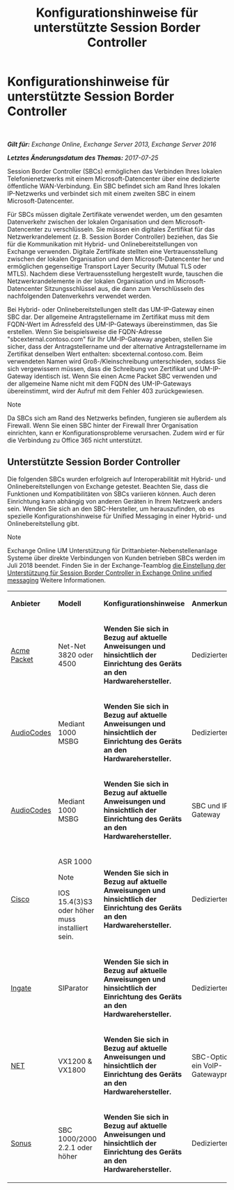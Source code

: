 ﻿---
title: 'Konfigurationshinweise für unterstützte Session Border Controller'
TOCTitle: Konfigurationshinweise für unterstützte Session Border Controller
ms:assetid: d161f94a-a243-4294-93b3-2bf1dc17b59f
ms:mtpsurl: https://technet.microsoft.com/de-de/library/JJ673565(v=EXCHG.150)
ms:contentKeyID: 50554914
ms.date: 05/23/2018
mtps_version: v=EXCHG.150
ms.translationtype: MT
---

# Konfigurationshinweise für unterstützte Session Border Controller

 

_**Gilt für:** Exchange Online, Exchange Server 2013, Exchange Server 2016_

_**Letztes Änderungsdatum des Themas:** 2017-07-25_

Session Border Controller (SBCs) ermöglichen das Verbinden Ihres lokalen Telefonienetzwerks mit einem Microsoft-Datencenter über eine dedizierte öffentliche WAN-Verbindung. Ein SBC befindet sich am Rand Ihres lokalen IP-Netzwerks und verbindet sich mit einem zweiten SBC in einem Microsoft-Datencenter.

Für SBCs müssen digitale Zertifikate verwendet werden, um den gesamten Datenverkehr zwischen der lokalen Organisation und dem Microsoft-Datencenter zu verschlüsseln. Sie müssen ein digitales Zertifikat für das Netzwerkrandelement (z. B. Session Border Controller) beziehen, das Sie für die Kommunikation mit Hybrid- und Onlinebereitstellungen von Exchange verwenden. Digitale Zertifikate stellten eine Vertrauensstellung zwischen der lokalen Organisation und dem Microsoft-Datencenter her und ermöglichen gegenseitige Transport Layer Security (Mutual TLS oder MTLS). Nachdem diese Vertrauensstellung hergestellt wurde, tauschen die Netzwerkrandelemente in der lokalen Organisation und im Microsoft-Datencenter Sitzungsschlüssel aus, die dann zum Verschlüsseln des nachfolgenden Datenverkehrs verwendet werden.

Bei Hybrid- oder Onlinebereitstellungen stellt das UM-IP-Gateway einen SBC dar. Der allgemeine Antragstellername im Zertifikat muss mit dem FQDN-Wert im Adressfeld des UM-IP-Gateways übereinstimmen, das Sie erstellen. Wenn Sie beispielsweise die FQDN-Adresse "sbcexternal.contoso.com" für Ihr UM-IP-Gateway angeben, stellen Sie sicher, dass der Antragstellername und der alternative Antragstellername im Zertifikat denselben Wert enthalten: sbcexternal.contoso.com. Beim verwendeten Namen wird Groß-/Kleinschreibung unterschieden, sodass Sie sich vergewissern müssen, dass die Schreibung von Zertifikat und UM-IP-Gateway identisch ist. Wenn Sie einen Acme Packet SBC verwenden und der allgemeine Name nicht mit dem FQDN des UM-IP-Gateways übereinstimmt, wird der Aufruf mit dem Fehler 403 zurückgewiesen.


> [!NOTE]
> Da SBCs sich am Rand des Netzwerks befinden, fungieren sie außerdem als Firewall. Wenn Sie einen SBC hinter der Firewall Ihrer Organisation einrichten, kann er Konfigurationsprobleme verursachen. Zudem wird er für die Verbindung zu Office 365 nicht unterstützt.



## Unterstützte Session Border Controller

Die folgenden SBCs wurden erfolgreich auf Interoperabilität mit Hybrid- und Onlinebereitstellungen von Exchange getestet. Beachten Sie, dass die Funktionen und Kompatibilitäten von SBCs variieren können. Auch deren Einrichtung kann abhängig von anderen Geräten in Ihrem Netzwerk anders sein. Wenden Sie sich an den SBC-Hersteller, um herauszufinden, ob es spezielle Konfigurationshinweise für Unified Messaging in einer Hybrid- und Onlinebereitstellung gibt.


> [!NOTE]
> Exchange Online UM Unterstützung für Drittanbieter-Nebenstellenanlage Systeme über direkte Verbindungen von Kunden betrieben SBCs werden im Juli 2018 beendet. Finden Sie in der Exchange-Teamblog <A href="https://blogs.technet.microsoft.com/exchange/2017/07/18/discontinuation-of-support-for-session-border-controllers-in-exchange-online-unified-messaging/">die Einstellung der Unterstützung für Session Border Controller in Exchange Online unified messaging</A> Weitere Informationen.




<table>
<colgroup>
<col style="width: 25%" />
<col style="width: 25%" />
<col style="width: 25%" />
<col style="width: 25%" />
</colgroup>
<tbody>
<tr class="odd">
<td><p><strong>Anbieter</strong></p></td>
<td><p><strong>Modell</strong></p></td>
<td><p><strong>Konfigurationshinweise</strong></p></td>
<td><p><strong>Anmerkungen</strong></p></td>
</tr>
<tr class="even">
<td><p><a href="http://www.acmepacket.com">Acme Packet</a></p></td>
<td><p>Net-Net 3820 oder 4500</p></td>
<td><p><strong>Wenden Sie sich in Bezug auf aktuelle Anweisungen und hinsichtlich der Einrichtung des Geräts an den Hardwarehersteller.</strong></p></td>
<td><p>Dedizierter SBC</p></td>
</tr>
<tr class="odd">
<td><p><a href="https://www.audiocodes.com">AudioCodes</a></p></td>
<td><p>Mediant 1000 MSBG</p></td>
<td><p><strong>Wenden Sie sich in Bezug auf aktuelle Anweisungen und hinsichtlich der Einrichtung des Geräts an den Hardwarehersteller.</strong></p></td>
<td><p>Dedizierter SBC</p></td>
</tr>
<tr class="even">
<td><p><a href="https://www.audiocodes.com">AudioCodes</a></p></td>
<td><p>Mediant 1000 MSBG</p></td>
<td><p><strong>Wenden Sie sich in Bezug auf aktuelle Anweisungen und hinsichtlich der Einrichtung des Geräts an den Hardwarehersteller.</strong></p></td>
<td><p>SBC und IP-Gateway</p></td>
</tr>
<tr class="odd">
<td><p><a href="https://www.cisco.com/c/dam/en/us/solutions/collateral/enterprise-networks/unified-access/cube-asr-release-10-0.pdf">Cisco</a></p></td>
<td><p>ASR 1000</p>

> [!NOTE]
> IOS 15.4(3)S3 oder höher muss installiert sein.


</td>
<td><p><strong>Wenden Sie sich in Bezug auf aktuelle Anweisungen und hinsichtlich der Einrichtung des Geräts an den Hardwarehersteller.</strong></p></td>
<td><p>Dedizierter SBC</p></td>
</tr>
<tr class="even">
<td><p><a href="https://www.ingate.com/">Ingate</a></p></td>
<td><p>SIParator</p></td>
<td><p><strong>Wenden Sie sich in Bezug auf aktuelle Anweisungen und hinsichtlich der Einrichtung des Geräts an den Hardwarehersteller.</strong></p></td>
<td><p>Dedizierter SBC</p></td>
</tr>
<tr class="odd">
<td><p><a href="http://www.net.com">NET</a></p></td>
<td><p>VX1200 &amp; VX1800</p></td>
<td><p><strong>Wenden Sie sich in Bezug auf aktuelle Anweisungen und hinsichtlich der Einrichtung des Geräts an den Hardwarehersteller.</strong></p></td>
<td><p>SBC-Option für ein VoIP-Gatewayprodukt</p></td>
</tr>
<tr class="even">
<td><p><a href="http://www.sonus.net/">Sonus</a></p></td>
<td><p>SBC 1000/2000 2.2.1 oder höher</p></td>
<td><p><strong>Wenden Sie sich in Bezug auf aktuelle Anweisungen und hinsichtlich der Einrichtung des Geräts an den Hardwarehersteller.</strong></p></td>
<td><p>Dedizierter SBC</p></td>
</tr>
</tbody>
</table>


